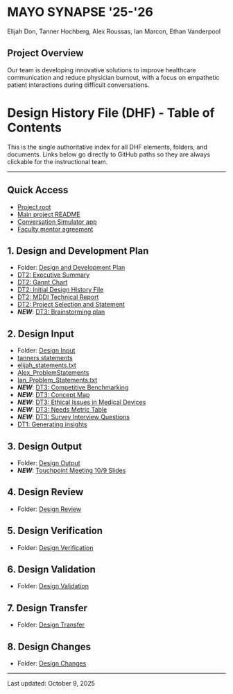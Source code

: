# MAYO SYNAPSE '25-'26

Elijah Don, Tanner Hochberg, Alex Roussas, Ian Marcon, Ethan Vanderpool

## Project Overview

Our team is developing innovative solutions to improve healthcare communication and reduce physician burnout, with a focus on empathetic patient interactions during difficult conversations.

# Design History File (DHF) - Table of Contents

This is the single authoritative index for all DHF elements, folders, and documents. Links below go directly to GitHub paths so they are always clickable for the instructional team.

---

## Quick Access

- [Project root](https://github.com/TACH04/Synapse)
- [Main project README](https://github.com/TACH04/Synapse/blob/main/README.md)
- [Conversation Simulator app](https://github.com/TACH04/Synapse/tree/main/conversation_simulator)
- [Faculty mentor agreement](https://docs.google.com/document/d/1EbIBCBrqXn5RQOfy2CxHYSGoEEQS3a-x_ovXuJsahxc/edit?usp=drive_link)

## 1. Design and Development Plan

- Folder: [Design and Development Plan](https://github.com/TACH04/Synapse/tree/main/DHF/Design%20and%20Development%20Plan)
- [DT2: Executive Summary](https://docs.google.com/document/d/1IE4xTCh0bBcmDYOl6ENvlDSGPHQiXXtJ1KLKYGw3GDY/edit?usp=drive_link)
- [DT2: Gannt Chart](https://docs.google.com/spreadsheets/d/1v-3db-a8KPiC-tAE2uTQkt1zlNN7pOveQJ3bjupPCNw/edit?usp=drive_link)
- [DT2: Initial Design History File](https://docs.google.com/document/d/1ZGKpiBo09NvjRLXrCT-WZjgMbCEisN2xN1vwIlr4zqQ/edit?usp=drive_link)
- [DT2: MDDI Technical Report](https://docs.google.com/document/d/1bY_rUbhvNfxos7Ye2asOFa4g3rgQjFmpw1CLbrqYdX0/edit?usp=drive_link)
- [DT2: Project Selection and Statement](https://docs.google.com/document/d/1ZIm5112BKRVF3WArS-glyYQeEtchvlUhHJRpa3YtjyE/edit?usp=drive_link)
- ***NEW***: [DT3: Brainstorming plan](https://docs.google.com/document/d/1C9rGscbJzZMOgr0zOocJoMNPMxebgnE4BjAtaCV8BWc/edit?usp=drive_link)


## 2. Design Input

- Folder: [Design Input](https://github.com/TACH04/Synapse/tree/main/DHF/Design%20Input)
- [tanners statements](https://github.com/TACH04/Synapse/blob/main/DHF/Design%20Input/Team%20Problem%20Statements/tanners%20statements)
- [elijah_statements.txt](https://github.com/TACH04/Synapse/blob/main/DHF/Design%20Input/Team%20Problem%20Statements/elijah_statements.txt)
- [Alex_ProblemStatements](https://github.com/TACH04/Synapse/blob/main/DHF/Design%20Input/Team%20Problem%20Statements/Alex_ProblemStatements)
- [Ian_Problem_Statements.txt](https://github.com/TACH04/Synapse/blob/main/DHF/Design%20Input/Team%20Problem%20Statements/Ian_Problem_Statements.txt)
- ***NEW***: [DT3: Competitive Benchmarking](https://docs.google.com/document/d/1S2kfCfjrz_N6uJE-bNW_vn9k8RCKPb37ds7B4hZXVxY/edit?usp=drive_link) 
- ***NEW***: [DT3: Concept Map](https://docs.google.com/document/d/1xj2NNwJ8OQZbndGWVdGvJ9wKfdVO_ARfO34rUiCiuks/edit?usp=drive_link)
- ***NEW***: [DT3: Ethical Issues in Medical Devices](https://docs.google.com/document/d/1UIjjGRLe42mS3-UX6jP7cUdUyXfGw2fUPiTCERRQqGg/edit?usp=drive_link)
- ***NEW***: [DT3: Needs Metric Table](https://docs.google.com/document/d/1Rn6ign4Q32LNvc7bvyXXkeR5QmWC3LUQZaWAUHecsU0/edit?usp=drive_link)
- ***NEW***: [DT3: Survey Interview Questions](https://docs.google.com/document/d/1ZWAlE8qKRAdotSlWmRBeya8JlQiNOT1w30CeQTqDZ2E/edit?usp=drive_link)
- [DT1: Generating insights](https://docs.google.com/document/d/1kNAxS7c4XYkPLRYb_zfLALkN51bi4Dif1TdJimjG3eg/edit?usp=drive_link)


## 3. Design Output

- Folder: [Design Output](https://github.com/TACH04/Synapse/tree/main/DHF/Design%20Output)
- ***NEW***: [Touchpoint Meeting 10/9 Slides](https://docs.google.com/presentation/d/1ns0ZDvTHIcmyZcgFo3FhUwHNYUX99S2SuaqlfBuAWkE/edit?usp=drive_link)

## 4. Design Review

- Folder: [Design Review](https://github.com/TACH04/Synapse/tree/main/DHF/Design%20Review)

## 5. Design Verification

- Folder: [Design Verification](https://github.com/TACH04/Synapse/tree/main/DHF/Design%20Verification)

## 6. Design Validation

- Folder: [Design Validation](https://github.com/TACH04/Synapse/tree/main/DHF/Design%20Validation)

## 7. Design Transfer

- Folder: [Design Transfer](https://github.com/TACH04/Synapse/tree/main/DHF/Design%20Transfer)

## 8. Design Changes

- Folder: [Design Changes](https://github.com/TACH04/Synapse/tree/main/DHF/Design%20Changes)

---

Last updated: October 9, 2025
